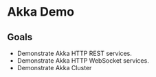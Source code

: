 # Akka Demo

## Goals

* Demonstrate Akka HTTP REST services.
* Demonstrate Akka HTTP WebSocket services.
* Demonstrate Akka Cluster